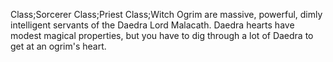 Class;Sorcerer Class;Priest Class;Witch
Ogrim are massive, powerful, dimly intelligent servants of the Daedra Lord Malacath. Daedra hearts have modest magical properties, but you have to dig through a lot of Daedra to get at an ogrim's heart.